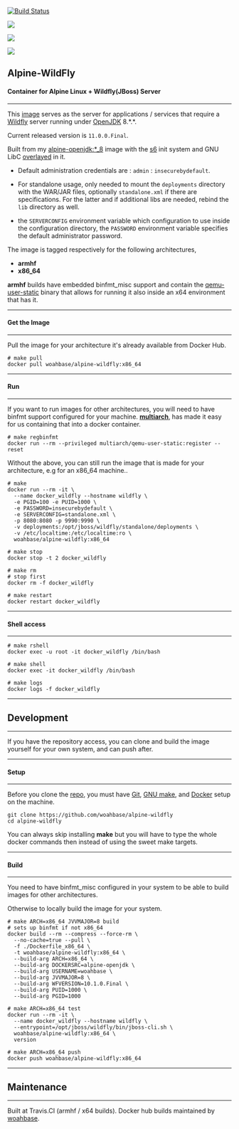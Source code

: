 [![Build Status](https://travis-ci.org/woahbase/alpine-wildfly.svg?branch=master)](https://travis-ci.org/woahbase/alpine-wildfly)

[![](https://images.microbadger.com/badges/image/woahbase/alpine-wildfly.svg)](https://microbadger.com/images/woahbase/alpine-wildfly)

[![](https://images.microbadger.com/badges/commit/woahbase/alpine-wildfly.svg)](https://microbadger.com/images/woahsbase/alpine-wildfly)

[![](https://images.microbadger.com/badges/version/woahbase/alpine-wildfly.svg)](https://microbadger.com/images/woahbase/alpine-wildfly)

## Alpine-WildFly
#### Container for Alpine Linux + Wildfly(JBoss) Server

---

This [image][8] serves as the server for applications / services
that require a [Wildfly][13] server running under [OpenJDK][12] 8.\*.\*.

Current released version is `11.0.0.Final`.

Built from my [alpine-openjdk:*_8][9] image with the [s6][10] init system
and GNU LibC [overlayed][11] in it.

* Default administration credentials are : `admin` : `insecurebydefault`.

* For standalone usage, only needed to mount the `deployments`
  directory with the WAR/JAR files, optionally `standalone.xml` if
  there are specifications. For the latter and if additional libs
  are needed, rebind the `lib` directory as well.

* the `SERVERCONFIG` environment variable which configuration to
  use inside the configuration directory, the `PASSWORD`
  environment variable specifies the default administrator
  password.

The image is tagged respectively for the following architectures,
* **armhf**
* **x86_64**

**armhf** builds have embedded binfmt_misc support and contain the
[qemu-user-static][5] binary that allows for running it also inside
an x64 environment that has it.

---
#### Get the Image
---

Pull the image for your architecture it's already available from
Docker Hub.

```
# make pull
docker pull woahbase/alpine-wildfly:x86_64

```

---
#### Run
---

If you want to run images for other architectures, you will need
to have binfmt support configured for your machine. [**multiarch**][4],
has made it easy for us containing that into a docker container.

```
# make regbinfmt
docker run --rm --privileged multiarch/qemu-user-static:register --reset

```
Without the above, you can still run the image that is made for your
architecture, e.g for an x86_64 machine..

```
# make
docker run --rm -it \
  --name docker_wildfly --hostname wildfly \
  -e PGID=100 -e PUID=1000 \
  -e PASSWORD=insecurebydefault \
  -e SERVERCONFIG=standalone.xml \
  -p 8080:8080 -p 9990:9990 \
  -v deployments:/opt/jboss/wildfly/standalone/deployments \
  -v /etc/localtime:/etc/localtime:ro \
  woahbase/alpine-wildfly:x86_64

# make stop
docker stop -t 2 docker_wildfly

# make rm
# stop first
docker rm -f docker_wildfly

# make restart
docker restart docker_wildfly

```

---
#### Shell access
---

```
# make rshell
docker exec -u root -it docker_wildfly /bin/bash

# make shell
docker exec -it docker_wildfly /bin/bash

# make logs
docker logs -f docker_wildfly

```

---
## Development
---

If you have the repository access, you can clone and
build the image yourself for your own system, and can push after.

---
#### Setup
---

Before you clone the [repo][7], you must have [Git][1], [GNU make][2],
and [Docker][3] setup on the machine.

```
git clone https://github.com/woahbase/alpine-wildfly
cd alpine-wildfly

```
You can always skip installing **make** but you will have to
type the whole docker commands then instead of using the sweet
make targets.

---
#### Build
---

You need to have binfmt_misc configured in your system to be able
to build images for other architectures.

Otherwise to locally build the image for your system.

```
# make ARCH=x86_64 JVVMAJOR=8 build
# sets up binfmt if not x86_64
docker build --rm --compress --force-rm \
  --no-cache=true --pull \
  -f ./Dockerfile_x86_64 \
  -t woahbase/alpine-wildfly:x86_64 \
  --build-arg ARCH=x86_64 \
  --build-arg DOCKERSRC=alpine-openjdk \
  --build-arg USERNAME=woahbase \
  --build-arg JVVMAJOR=8 \
  --build-arg WFVERSION=10.1.0.Final \
  --build-arg PUID=1000 \
  --build-arg PGID=1000

# make ARCH=x86_64 test
docker run --rm -it \
  --name docker_wildfly --hostname wildfly \
  --entrypoint=/opt/jboss/wildfly/bin/jboss-cli.sh \
  woahbase/alpine-wildfly:x86_64 \
  version

# make ARCH=x86_64 push
docker push woahbase/alpine-wildfly:x86_64

```

---
## Maintenance
---

Built at Travis.CI (armhf / x64 builds). Docker hub builds maintained by [woahbase][6].

[1]: https://git-scm.com
[2]: https://www.gnu.org/software/make/
[3]: https://www.docker.com
[4]: https://hub.docker.com/r/multiarch/qemu-user-static/
[5]: https://github.com/multiarch/qemu-user-static/releases/
[6]: https://hub.docker.com/u/woahbase

[7]: https://github.com/woahbase/alpine-wildfly
[8]: https://hub.docker.com/r/woahbase/alpine-wildfly
[9]: https://hub.docker.com/r/woahbase/alpine-openjdk

[10]: https://skarnet.org/software/s6/
[11]: https://github.com/just-containers/s6-overlay
[12]: http://openjdk.java.net/
[13]: http://wildfly.org/
